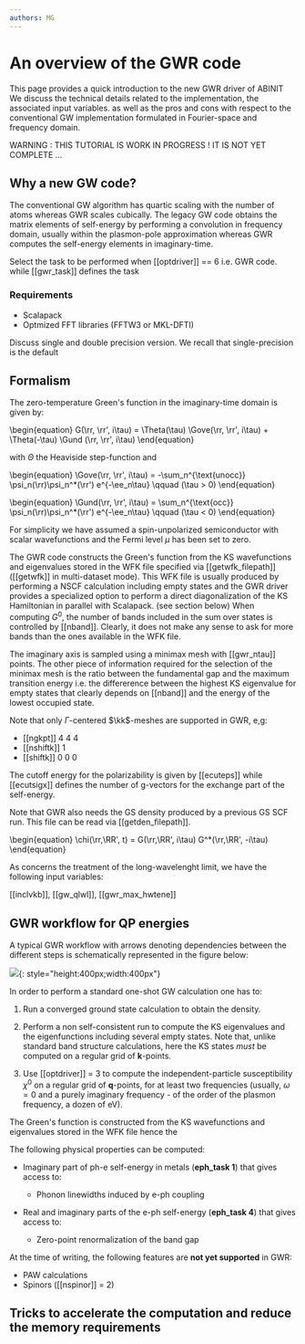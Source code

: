 ```yaml
---
authors: MG
---
```


# An overview of the GWR code

This page provides a quick introduction to the new GWR driver of ABINIT
We discuss the technical details related to the implementation, the associated input variables.
as well as the pros and cons with respect to the conventional GW implementation formulated
in Fourier-space and frequency domain.

WARNING : THIS TUTORIAL IS WORK IN PROGRESS ! IT IS NOT YET COMPLETE ...

## Why a new GW code?

The conventional GW algorithm has quartic scaling with the number of atoms whereas GWR scales cubically.
The legacy GW code obtains the matrix elements of self-energy by performing a convolution in frequency domain, 
usually within the plasmon-pole approximation whereas GWR computes the self-energy elements in 
imaginary-time.

Select the task to be performed when [[optdriver]] == 6 i.e. GWR code.
while [[gwr_task]] defines the task

### Requirements

* Scalapack
* Optmized FFT libraries (FFTW3 or MKL-DFTI)

Discuss single and double precision version. 
We recall that single-precision is the default

## Formalism

The zero-temperature Green's function in the imaginary-time domain is given by:

\begin{equation}
G(\rr, \rr', i\tau) = 
\Theta(\tau) \Gove(\rr, \rr', i\tau) +
\Theta(-\tau) \Gund (\rr, \rr', i\tau) 
\end{equation}

with $\Theta$ the Heaviside step-function and 

\begin{equation}
\Gove(\rr, \rr', i\tau) =
-\sum_n^{\text{unocc}} \psi_n(\rr)\psi_n^*(\rr') e^{-\ee_n\tau}
\qquad (\tau > 0)
\end{equation}

\begin{equation}
\Gund(\rr, \rr', i\tau) = 
\sum_n^{\text{occ}} \psi_n(\rr)\psi_n^*(\rr') e^{-\ee_n\tau}
\qquad (\tau < 0)
\end{equation}

For simplicity we have assumed a spin-unpolarized semiconductor with scalar wavefunctions
and the Fermi level $\mu$ has been set to zero.

The GWR code constructs the Green's function from the KS wavefunctions and eigenvalues stored 
in the WFK file specified via [[getwfk_filepath]] ([[getwfk]] in multi-dataset mode).
This WFK file is usually produced by performing a NSCF calculation including empty states and the GWR driver
provides a specialized option to perform a direct diagonalization of the KS Hamiltonian in parallel with Scalapack.
(see section below)
When computing $G^0$, the number of bands included in the sum over states is controlled by [[nband]].
Clearly, it does not make any sense to ask for more bands than the ones available in the WFK file. 

The imaginary axis is sampled using a minimax mesh with [[gwr_ntau]] points.
The other piece of information required for the selection of the minimax mesh 
is the ratio between the fundamental gap and the maximum transition energy i.e. 
the differerence between the highest KS eigenvalue for empty states that clearly depends 
on [[nband]] and the energy of the lowest occupied state.

Note that only $\Gamma$-centered $\kk$-meshes are supported in GWR, e,g:

* [[ngkpt]] 4 4 4
* [[nshiftk]] 1 
* [[shiftk]] 0 0 0 

The cutoff energy for the polarizability is given by [[ecuteps]]
while [[ecutsigx]] defines the number of g-vectors for the exchange part of the self-energy.

Note that GWR also needs the GS density produced by a previous GS SCF run.
This file can be read via [[getden_filepath]].


\begin{equation}
\chi(\rr,\RR', t) = G(\rr,\RR', i\tau) G^*(\rr,\RR', -i\tau)
\end{equation}

As concerns the treatment of the long-wavelenght limit, we have the following input variables:

[[inclvkb]], [[gw_qlwl]], [[gwr_max_hwtene]]


## GWR workflow for QP energies

A typical GWR workflow with arrows denoting dependencies between the different steps
is schematically represented in the figure below:

![](eph_intro_assets/eph_workflow.png){: style="height:400px;width:400px"}

In order to perform a standard one-shot GW calculation one has to:

  1. Run a converged ground state calculation to obtain the density.

  2. Perform a non self-consistent run to compute the KS eigenvalues and the eigenfunctions
     including several empty states. Note that, unlike standard band structure calculations,
     here the KS states *must* be computed on a regular grid of **k**-points.

  3. Use [[optdriver]] = 3 to compute the independent-particle susceptibility $\chi^0$ on a regular grid of
     **q**-points, for at least two frequencies (usually, $\omega=0$ and a purely imaginary
     frequency - of the order of the plasmon frequency, a dozen of eV).

The Green's function is constructed from the KS wavefunctions and eigenvalues stored in the WFK file
hence the 

The following physical properties can be computed:

* Imaginary part of ph-e self-energy in metals (**eph_task 1**) that gives access to:

    * Phonon linewidths induced by e-ph coupling

* Real and imaginary parts of the e-ph self-energy (**eph_task 4**) that gives access to:

    * Zero-point renormalization of the band gap

At the time of writing, the following features are **not yet supported** in GWR:

* PAW calculations
* Spinors ([[nspinor]] = 2)


## Tricks to accelerate the computation and reduce the memory requirements
